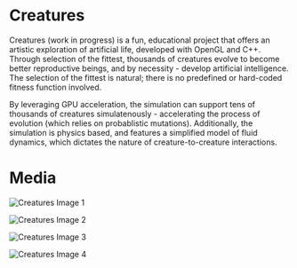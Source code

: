 # Creatures

Creatures (work in progress) is a fun, educational project that offers an artistic exploration of artificial life, developed with OpenGL and C++.
Through selection of the fittest, thousands of creatures evolve to become better reproductive beings, and by necessity - develop artificial intelligence.
The selection of the fittest is natural; there is no predefined or hard-coded fitness function involved.

By leveraging GPU acceleration, the simulation can support tens of thousands of creatures simulatenously - accelerating the process of evolution (which relies on probablistic mutations). Additionally, the simulation is physics based, and features a simplified model of fluid dynamics, which dictates the nature of creature-to-creature interactions.


# Media

![Creatures Image 1](https://thumbs.gfycat.com/GoldenHilariousArachnid-size_restricted.gif)

![Creatures Image 2](https://cdn.discordapp.com/attachments/663525313287946251/688060700576186386/unknown.png)

![Creatures Image 3](https://cdn.discordapp.com/attachments/663525313287946251/688061116110077962/unknown.png)

![Creatures Image 4](https://cdn.discordapp.com/attachments/663525313287946251/688060970400350216/unknown.png)
